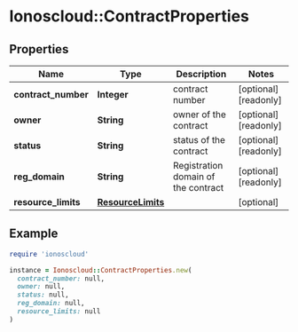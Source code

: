# Ionoscloud::ContractProperties

## Properties

| Name | Type | Description | Notes |
| ---- | ---- | ----------- | ----- |
| **contract_number** | **Integer** | contract number | [optional][readonly] |
| **owner** | **String** | owner of the contract | [optional][readonly] |
| **status** | **String** | status of the contract | [optional][readonly] |
| **reg_domain** | **String** | Registration domain of the contract | [optional][readonly] |
| **resource_limits** | [**ResourceLimits**](ResourceLimits.md) |  | [optional] |

## Example

```ruby
require 'ionoscloud'

instance = Ionoscloud::ContractProperties.new(
  contract_number: null,
  owner: null,
  status: null,
  reg_domain: null,
  resource_limits: null
)
```

